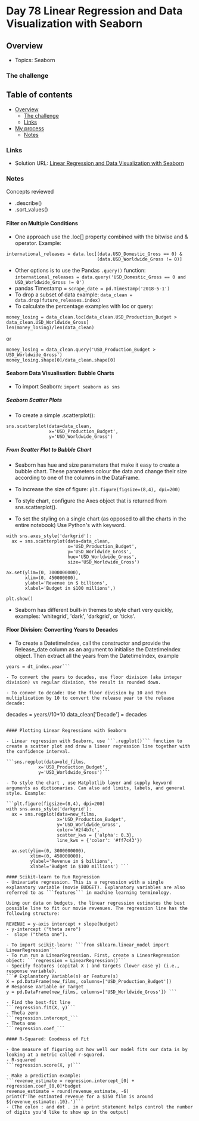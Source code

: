 # Day 78 Linear Regression and Data Visualization with Seaborn

## Overview

- Topics: Seaborn


### The challenge



## Table of contents

- [Overview](#overview)
  - [The challenge](#the-challenge)
  - [Links](#links)
- [My process](#my-process)
  - [Notes](#notes)

### Links

- Solution URL: [Linear Regression and Data Visualization with Seaborn](https://github.com/Mikerniker/100_Days_of_Python/tree/main/Day78)


###  Notes
Concepts reviewed
- .describe()
- .sort_values()


#### Filter on Multiple Conditions

- One approach use the .loc[] property combined with the bitwise and & operator. Example:
```
international_releases = data.loc[(data.USD_Domestic_Gross == 0) & 
                                  (data.USD_Worldwide_Gross != 0)]
```

- Other options is to use the Pandas ```.query()``` function: 
```international_releases = data.query('USD_Domestic_Gross == 0 and USD_Worldwide_Gross != 0')```
- pandas Timestamp = ```scrape_date = pd.Timestamp('2018-5-1')```
- To drop a subset of data example: ```data_clean = data.drop(future_releases.index)```
- To calculate the percentage examples with loc or query:
```
money_losing = data_clean.loc[data_clean.USD_Production_Budget > data_clean.USD_Worldwide_Gross]
len(money_losing)/len(data_clean)
```

or
```
money_losing = data_clean.query('USD_Production_Budget > USD_Worldwide_Gross')
money_losing.shape[0]/data_clean.shape[0]
```

#### Seaborn Data Visualisation: Bubble Charts

- To import Seaborn:  ```import seaborn as sns```

##### Seaborn Scatter Plots

- To create a simple .scatterplot():
```
sns.scatterplot(data=data_clean,
                x='USD_Production_Budget', 
                y='USD_Worldwide_Gross')
```

##### From Scatter Plot to Bubble Chart

- Seaborn has hue and size parameters that make it easy to create a bubble chart. These parameters colour the data and change their size according to one of the columns in the DataFrame.

- To increase the size of figure:
```plt.figure(figsize=(8,4), dpi=200)```

- To style chart, configure the Axes object that is returned from sns.scatterplot().
- To set the styling on a single chart (as opposed to all the charts in the entire notebook) Use Python's with keyword. 
```
with sns.axes_style('darkgrid'):
  ax = sns.scatterplot(data=data_clean,
                       x='USD_Production_Budget', 
                       y='USD_Worldwide_Gross',
                       hue='USD_Worldwide_Gross',
                       size='USD_Worldwide_Gross')

ax.set(ylim=(0, 3000000000),
       xlim=(0, 450000000),
       ylabel='Revenue in $ billions',
       xlabel='Budget in $100 millions',)
 
plt.show()
```

- Seaborn has different built-in themes to style chart very quickly, examples: 'whitegrid', 'dark', 'darkgrid', or 'ticks'. 

#### Floor Division: Converting Years to Decades

- To create a DatetimeIndex, call the constructor and provide the Release_date column as an argument to initialise the DatetimeIndex object. Then extract all the years from the DatetimeIndex, example

```dt_index = pd.DatetimeIndex(data_clean.Release_Date)
years = dt_index.year```

- To convert the years to decades, use floor division (aka integer division) vs regular division, the result is rounded down.

- To conver to decade: Use the floor division by 10 and then multiplication by 10 to convert the release year to the release decade:
```
decades = years//10*10
data_clean['Decade'] = decades
```

#### Plotting Linear Regressions with Seaborn

- Linear regression with Seaborn, use ```.regplot()``` function to create a scatter plot and draw a linear regression line together with the confidence interval.

```sns.regplot(data=old_films, 
            x='USD_Production_Budget',
            y='USD_Worldwide_Gross')```

- To style the chart , use Matplotlib layer and supply keyword arguments as dictionaries. Can also add limits, labels, and general style. Example:

```plt.figure(figsize=(8,4), dpi=200)
with sns.axes_style('darkgrid'):
  ax = sns.regplot(data=new_films,
                   x='USD_Production_Budget',
                   y='USD_Worldwide_Gross',
                   color='#2f4b7c',
                   scatter_kws = {'alpha': 0.3},
                   line_kws = {'color': '#ff7c43'})
  
  ax.set(ylim=(0, 3000000000),
         xlim=(0, 450000000),
         ylabel='Revenue in $ billions',
         xlabel='Budget in $100 millions') ```

#### Scikit-learn to Run Regression
- Univariate regression. This is a regression with a single explanatory variable (movie BUDGET). Explanatory variables are also referred to as ```features``` in machine learning terminology.

Using our data on budgets, the linear regression estimates the best possible line to fit our movie revenues. The regression line has the following structure:

REVENUE = y-axis intercept + slope(budget)
- y-intercept ("theta zero") 
-  slope ("theta one"). 

- To import scikit-learn: ```from sklearn.linear_model import LinearRegression```
- To run run a LinearRegression. First, create a LinearRegression object: ```regression = LinearRegression()```
- Specify features (capital X ) and targets (lower case y) (i.e., response variable). 
```# Explanatory Variable(s) or Feature(s)
X = pd.DataFrame(new_films, columns=['USD_Production_Budget'])
# Response Variable or Target
y = pd.DataFrame(new_films, columns=['USD_Worldwide_Gross']) ```

- Find the best-fit line
```regression.fit(X, y)```
- Theta zero
```regression.intercept_```
- Theta one
```regression.coef_```

#### R-Squared: Goodness of Fit

- One measure of figuring out how well our model fits our data is by looking at a metric called r-squared. 
- R-squared
```regression.score(X, y)```

- Make a prediction example: 
```revenue_estimate = regression.intercept_[0] + regression.coef_[0,0]*budget
revenue_estimate = round(revenue_estimate, -6)
print(f'The estimated revenue for a $350 film is around ${revenue_estimate:.10}.')```
- (The colon : and dot . in a print statement helps control the number of digits you'd like to show up in the output)	

